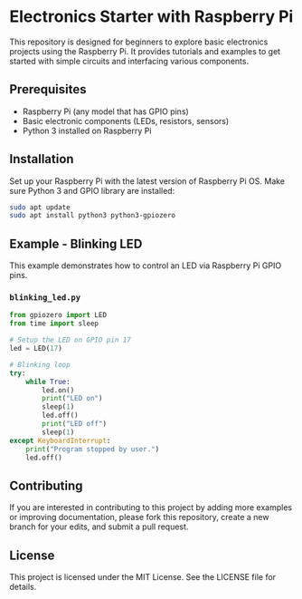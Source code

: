 # Electronics Starter with Raspberry Pi

This repository is designed for beginners to explore basic electronics projects using the Raspberry Pi. It provides tutorials and examples to get started with simple circuits and interfacing various components.

## Prerequisites

- Raspberry Pi (any model that has GPIO pins)
- Basic electronic components (LEDs, resistors, sensors)
- Python 3 installed on Raspberry Pi

## Installation

Set up your Raspberry Pi with the latest version of Raspberry Pi OS. Make sure Python 3 and GPIO library are installed:

```bash
sudo apt update
sudo apt install python3 python3-gpiozero
```

## Example - Blinking LED

This example demonstrates how to control an LED via Raspberry Pi GPIO pins.

### `blinking_led.py`

```python
from gpiozero import LED
from time import sleep

# Setup the LED on GPIO pin 17
led = LED(17)

# Blinking loop
try:
    while True:
        led.on()
        print("LED on")
        sleep(1)
        led.off()
        print("LED off")
        sleep(1)
except KeyboardInterrupt:
    print("Program stopped by user.")
    led.off()
```

## Contributing

If you are interested in contributing to this project by adding more examples or improving documentation, please fork this repository, create a new branch for your edits, and submit a pull request.

## License

This project is licensed under the MIT License. See the LICENSE file for details.
